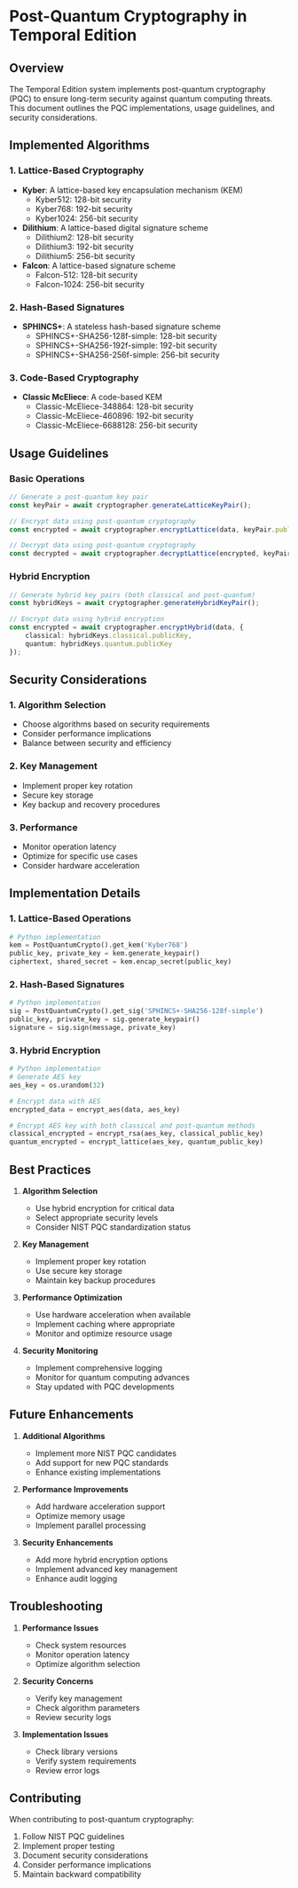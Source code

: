 # Post-Quantum Cryptography in Temporal Edition

## Overview
The Temporal Edition system implements post-quantum cryptography (PQC) to ensure long-term security against quantum computing threats. This document outlines the PQC implementations, usage guidelines, and security considerations.

## Implemented Algorithms

### 1. Lattice-Based Cryptography
- **Kyber**: A lattice-based key encapsulation mechanism (KEM)
  - Kyber512: 128-bit security
  - Kyber768: 192-bit security
  - Kyber1024: 256-bit security
- **Dilithium**: A lattice-based digital signature scheme
  - Dilithium2: 128-bit security
  - Dilithium3: 192-bit security
  - Dilithium5: 256-bit security
- **Falcon**: A lattice-based signature scheme
  - Falcon-512: 128-bit security
  - Falcon-1024: 256-bit security

### 2. Hash-Based Signatures
- **SPHINCS+**: A stateless hash-based signature scheme
  - SPHINCS+-SHA256-128f-simple: 128-bit security
  - SPHINCS+-SHA256-192f-simple: 192-bit security
  - SPHINCS+-SHA256-256f-simple: 256-bit security

### 3. Code-Based Cryptography
- **Classic McEliece**: A code-based KEM
  - Classic-McEliece-348864: 128-bit security
  - Classic-McEliece-460896: 192-bit security
  - Classic-McEliece-6688128: 256-bit security

## Usage Guidelines

### Basic Operations
```typescript
// Generate a post-quantum key pair
const keyPair = await cryptographer.generateLatticeKeyPair();

// Encrypt data using post-quantum cryptography
const encrypted = await cryptographer.encryptLattice(data, keyPair.publicKey);

// Decrypt data using post-quantum cryptography
const decrypted = await cryptographer.decryptLattice(encrypted, keyPair.privateKey);
```

### Hybrid Encryption
```typescript
// Generate hybrid key pairs (both classical and post-quantum)
const hybridKeys = await cryptographer.generateHybridKeyPair();

// Encrypt data using hybrid encryption
const encrypted = await cryptographer.encryptHybrid(data, {
    classical: hybridKeys.classical.publicKey,
    quantum: hybridKeys.quantum.publicKey
});
```

## Security Considerations

### 1. Algorithm Selection
- Choose algorithms based on security requirements
- Consider performance implications
- Balance between security and efficiency

### 2. Key Management
- Implement proper key rotation
- Secure key storage
- Key backup and recovery procedures

### 3. Performance
- Monitor operation latency
- Optimize for specific use cases
- Consider hardware acceleration

## Implementation Details

### 1. Lattice-Based Operations
```python
# Python implementation
kem = PostQuantumCrypto().get_kem('Kyber768')
public_key, private_key = kem.generate_keypair()
ciphertext, shared_secret = kem.encap_secret(public_key)
```

### 2. Hash-Based Signatures
```python
# Python implementation
sig = PostQuantumCrypto().get_sig('SPHINCS+-SHA256-128f-simple')
public_key, private_key = sig.generate_keypair()
signature = sig.sign(message, private_key)
```

### 3. Hybrid Encryption
```python
# Python implementation
# Generate AES key
aes_key = os.urandom(32)

# Encrypt data with AES
encrypted_data = encrypt_aes(data, aes_key)

# Encrypt AES key with both classical and post-quantum methods
classical_encrypted = encrypt_rsa(aes_key, classical_public_key)
quantum_encrypted = encrypt_lattice(aes_key, quantum_public_key)
```

## Best Practices

1. **Algorithm Selection**
   - Use hybrid encryption for critical data
   - Select appropriate security levels
   - Consider NIST PQC standardization status

2. **Key Management**
   - Implement proper key rotation
   - Use secure key storage
   - Maintain key backup procedures

3. **Performance Optimization**
   - Use hardware acceleration when available
   - Implement caching where appropriate
   - Monitor and optimize resource usage

4. **Security Monitoring**
   - Implement comprehensive logging
   - Monitor for quantum computing advances
   - Stay updated with PQC developments

## Future Enhancements

1. **Additional Algorithms**
   - Implement more NIST PQC candidates
   - Add support for new PQC standards
   - Enhance existing implementations

2. **Performance Improvements**
   - Add hardware acceleration support
   - Optimize memory usage
   - Implement parallel processing

3. **Security Enhancements**
   - Add more hybrid encryption options
   - Implement advanced key management
   - Enhance audit logging

## Troubleshooting

1. **Performance Issues**
   - Check system resources
   - Monitor operation latency
   - Optimize algorithm selection

2. **Security Concerns**
   - Verify key management
   - Check algorithm parameters
   - Review security logs

3. **Implementation Issues**
   - Check library versions
   - Verify system requirements
   - Review error logs

## Contributing

When contributing to post-quantum cryptography:
1. Follow NIST PQC guidelines
2. Implement proper testing
3. Document security considerations
4. Consider performance implications
5. Maintain backward compatibility 